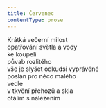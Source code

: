 ```yaml
---
title: Červenec
contentType: prose
---
```


Krátká večerní milost  
opatřování světla a vody  
ke koupeli  
půvab rozlitého  
vše je slyšet odkudsi vyprávěné  
poslán pro něco malého  
vedle  
v tkvění přehozů a skla  
otálím s nalezením
